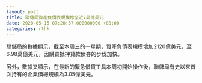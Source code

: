 ```yaml
---
layout: post
title: 聯儲局資產負債表規模增至近7萬億美元
date: 2020-05-15 07:20:37.000000000 +08:00
categories: rthk
---
```


聯儲局的數據顯示，截至本周三的一星期，資產負債表規模增加2120億美元，至6.98萬億美元，因購買抵押貸款債券的步伐加快。

另外，數據又顯示，在最新的緊急借貸工具本周初開始操作後，聯儲局有史以來首次持有的企業債總規模為3.05億美元。
